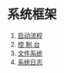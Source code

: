 # 系统框架

1. [启动流程](./03.system-startup.md)
2. [控 制 台](./05.finsh-console.md)
3. [文件系统](./04.file_system.md)
4. [系统日志](./07.micro-log.md)

